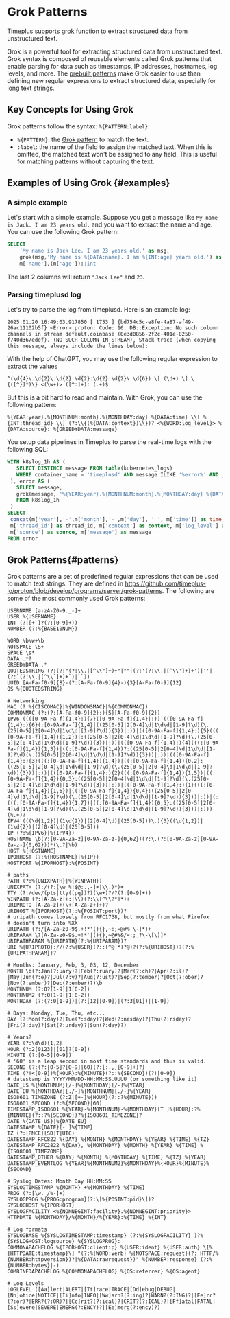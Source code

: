 # Grok Patterns

Timeplus supports [grok](/functions_for_text#grok) function to extract structured data from unstructured text.

Grok is a powerful tool for extracting structured data from unstructured text. Grok syntax is composed of reusable elements called Grok patterns that enable parsing for data such as timestamps, IP addresses, hostnames, log levels, and more. The [prebuilt patterns](#patterns) make Grok easier to use than defining new regular expressions to extract structured data, especially for long text strings.

## Key Concepts for Using Grok
Grok patterns follow the syntax: `%{PATTERN:label}`:
* `%{PATTERN}`: the [Grok pattern](#patterns) to match the text.
* `:label`: the name of the field to assign the matched text. When this is omitted, the matched text won't be assigned to any field. This is useful for matching patterns without capturing the text.

## Examples of Using Grok {#examples}

### A simple example
Let's start with a simple example. Suppose you get a message like `My name is Jack. I am 23 years old.` and you want to extract the name and age. You can use the following Grok pattern:
```sql
SELECT
    'My name is Jack Lee. I am 23 years old.' as msg,
    grok(msg,'My name is %{DATA:name}. I am %{INT:age} years old.') as m,
    m['name'],(m['age'])::int
```
The last 2 columns will return `"Jack Lee"` and `23`.

### Parsing timeplusd log

Let's try to parse the log from timeplusd. Here is an example log:
```
2025.01.20 16:49:03.917850 [ 1753 ] {bd754c5c-e8fe-4a87-af49-26ac11102b5f} <Error> proton: Code: 16. DB::Exception: No such column channels in stream default.coinbase (0e3d0856-2f2c-401e-8250-f740d367edef). (NO_SUCH_COLUMN_IN_STREAM), Stack trace (when copying this message, always include the lines below):
```

With the help of ChatGPT, you may use the following regular expression to extract the values
```
^(\d{4}\.\d{2}\.\d{2} \d{2}:\d{2}:\d{2}\.\d{6}) \[ (\d+) \] \{([^}]*)\} <(\w+)> ([^:]+): (.+)$
```
But this is a bit hard to read and maintain. With Grok, you can use the following pattern:
```
%{YEAR:year}.%{MONTHNUM:month}.%{MONTHDAY:day} %{DATA:time} \\[ %{INT:thread_id} \\] (?:\\{(%{DATA:context})\\})? <%{WORD:log_level}> %{DATA:source}: %{GREEDYDATA:message}
```

You setup data pipelines in Timeplus to parse the real-time logs with the following SQL:
```sql
WITH k8slog_1h AS (
   SELECT DISTINCT message FROM table(kubernetes_logs)
   WHERE container_name = 'timeplusd' AND message ILIKE '%error%' AND _tp_time > now() - 2h
 ), error AS (
   SELECT message,
   grok(message, '%{YEAR:year}.%{MONTHNUM:month}.%{MONTHDAY:day} %{DATA:time} \\[ %{INT:thread_id} \\] (?:\\{(%{DATA:context})\\})? <%{WORD:log_level}> %{DATA:source}: %{GREEDYDATA:message}') AS m
   FROM k8slog_1h
 )
SELECT
 concat(m['year'],'-',m['month'],'-',m['day'], ' ', m['time']) as time,
 m['thread_id'] as thread_id, m['context'] as context, m['log_level'] as log_level,
 m['source'] as source, m['message'] as message
FROM error
```

## Grok Patterns{#patterns}

Grok patterns are a set of predefined regular expressions that can be used to match text strings. They are defined in https://github.com/timeplus-io/proton/blob/develop/programs/server/grok-patterns. The following are some of the most commonly used Grok patterns:

```
USERNAME [a-zA-Z0-9._-]+
USER %{USERNAME}
INT (?:[+-]?(?:[0-9]+))
NUMBER (?:%{BASE10NUM})

WORD \b\w+\b
NOTSPACE \S+
SPACE \s*
DATA .*?
GREEDYDATA .*
QUOTEDSTRING (?:(?:"(?:\\.|[^\\"]+)+"|""|(?:'(?:\\.|[^\\']+)+')|''|(?:`(?:\\.|[^\\`]+)+`)|``))
UUID [A-Fa-f0-9]{8}-(?:[A-Fa-f0-9]{4}-){3}[A-Fa-f0-9]{12}
QS %{QUOTEDSTRING}

# Networking
MAC (?:%{CISCOMAC}|%{WINDOWSMAC}|%{COMMONMAC})
COMMONMAC (?:(?:[A-Fa-f0-9]{2}:){5}[A-Fa-f0-9]{2})
IPV6 ((([0-9A-Fa-f]{1,4}:){7}([0-9A-Fa-f]{1,4}|:))|(([0-9A-Fa-f]{1,4}:){6}(:[0-9A-Fa-f]{1,4}|((25[0-5]|2[0-4]\d|1\d\d|[1-9]?\d)(\.(25[0-5]|2[0-4]\d|1\d\d|[1-9]?\d)){3})|:))|(([0-9A-Fa-f]{1,4}:){5}(((:[0-9A-Fa-f]{1,4}){1,2})|:((25[0-5]|2[0-4]\d|1\d\d|[1-9]?\d)(\.(25[0-5]|2[0-4]\d|1\d\d|[1-9]?\d)){3})|:))|(([0-9A-Fa-f]{1,4}:){4}(((:[0-9A-Fa-f]{1,4}){1,3})|((:[0-9A-Fa-f]{1,4})?:((25[0-5]|2[0-4]\d|1\d\d|[1-9]?\d)(\.(25[0-5]|2[0-4]\d|1\d\d|[1-9]?\d)){3}))|:))|(([0-9A-Fa-f]{1,4}:){3}(((:[0-9A-Fa-f]{1,4}){1,4})|((:[0-9A-Fa-f]{1,4}){0,2}:((25[0-5]|2[0-4]\d|1\d\d|[1-9]?\d)(\.(25[0-5]|2[0-4]\d|1\d\d|[1-9]?\d)){3}))|:))|(([0-9A-Fa-f]{1,4}:){2}(((:[0-9A-Fa-f]{1,4}){1,5})|((:[0-9A-Fa-f]{1,4}){0,3}:((25[0-5]|2[0-4]\d|1\d\d|[1-9]?\d)(\.(25[0-5]|2[0-4]\d|1\d\d|[1-9]?\d)){3}))|:))|(([0-9A-Fa-f]{1,4}:){1}(((:[0-9A-Fa-f]{1,4}){1,6})|((:[0-9A-Fa-f]{1,4}){0,4}:((25[0-5]|2[0-4]\d|1\d\d|[1-9]?\d)(\.(25[0-5]|2[0-4]\d|1\d\d|[1-9]?\d)){3}))|:))|(:(((:[0-9A-Fa-f]{1,4}){1,7})|((:[0-9A-Fa-f]{1,4}){0,5}:((25[0-5]|2[0-4]\d|1\d\d|[1-9]?\d)(\.(25[0-5]|2[0-4]\d|1\d\d|[1-9]?\d)){3}))|:)))(%.+)?
IPV4 (((\d{1,2})|(1\d{2})|(2[0-4]\d)|(25[0-5]))\.){3}((\d{1,2})|(1\d{2})|(2[0-4]\d)|(25[0-5]))
IP (?:%{IPV6}|%{IPV4})
HOSTNAME \b(?:[0-9A-Za-z][0-9A-Za-z-]{0,62})(?:\.(?:[0-9A-Za-z][0-9A-Za-z-]{0,62}))*(\.?|\b)
HOST %{HOSTNAME}
IPORHOST (?:%{HOSTNAME}|%{IP})
HOSTPORT %{IPORHOST}:%{POSINT}

# paths
PATH (?:%{UNIXPATH}|%{WINPATH})
UNIXPATH (?:/(?:[\w_%!$@:.,-]+|\\.)*)+
TTY (?:/dev/(pts|tty([pq])?)(\w+)?/?(?:[0-9]+))
WINPATH (?:[A-Za-z]+:|\\)(?:\\[^\\?*]*)+
URIPROTO [A-Za-z]+(\+[A-Za-z+]+)?
URIHOST %{IPORHOST}(?::%{POSINT:port})?
# uripath comes loosely from RFC1738, but mostly from what Firefox
# doesn't turn into %XX
URIPATH (?:/[A-Za-z0-9$.+!*'(){},~:;=@#%_\-]*)+
URIPARAM \?[A-Za-z0-9$.+!*'|(){},~@#%&/=:;_?\-\[\]]*
URIPATHPARAM %{URIPATH}(?:%{URIPARAM})?
URI %{URIPROTO}://(?:%{USER}(?::[^@]*)?@)?(?:%{URIHOST})?(?:%{URIPATHPARAM})?

# Months: January, Feb, 3, 03, 12, December
MONTH \b(?:Jan(?:uary)?|Feb(?:ruary)?|Mar(?:ch)?|Apr(?:il)?|May|Jun(?:e)?|Jul(?:y)?|Aug(?:ust)?|Sep(?:tember)?|Oct(?:ober)?|Nov(?:ember)?|Dec(?:ember)?)\b
MONTHNUM (?:0?[1-9]|1[0-2])
MONTHNUM2 (?:0[1-9]|1[0-2])
MONTHDAY (?:(?:0[1-9])|(?:[12][0-9])|(?:3[01])|[1-9])

# Days: Monday, Tue, Thu, etc...
DAY (?:Mon(?:day)?|Tue(?:sday)?|Wed(?:nesday)?|Thu(?:rsday)?|Fri(?:day)?|Sat(?:urday)?|Sun(?:day)?)

# Years?
YEAR (?:\d\d){1,2}
HOUR (?:2[0123]|[01]?[0-9])
MINUTE (?:[0-5][0-9])
# '60' is a leap second in most time standards and thus is valid.
SECOND (?:(?:[0-5]?[0-9]|60)(?:[:.,][0-9]+)?)
TIME (?!<[0-9])%{HOUR}:%{MINUTE}(?::%{SECOND})(?![0-9])
# datestamp is YYYY/MM/DD-HH:MM:SS.UUUU (or something like it)
DATE_US %{MONTHNUM}[/-]%{MONTHDAY}[/-]%{YEAR}
DATE_EU %{MONTHDAY}[./-]%{MONTHNUM}[./-]%{YEAR}
ISO8601_TIMEZONE (?:Z|[+-]%{HOUR}(?::?%{MINUTE}))
ISO8601_SECOND (?:%{SECOND}|60)
TIMESTAMP_ISO8601 %{YEAR}-%{MONTHNUM}-%{MONTHDAY}[T ]%{HOUR}:?%{MINUTE}(?::?%{SECOND})?%{ISO8601_TIMEZONE}?
DATE %{DATE_US}|%{DATE_EU}
DATESTAMP %{DATE}[- ]%{TIME}
TZ (?:[PMCE][SD]T|UTC)
DATESTAMP_RFC822 %{DAY} %{MONTH} %{MONTHDAY} %{YEAR} %{TIME} %{TZ}
DATESTAMP_RFC2822 %{DAY}, %{MONTHDAY} %{MONTH} %{YEAR} %{TIME} %{ISO8601_TIMEZONE}
DATESTAMP_OTHER %{DAY} %{MONTH} %{MONTHDAY} %{TIME} %{TZ} %{YEAR}
DATESTAMP_EVENTLOG %{YEAR}%{MONTHNUM2}%{MONTHDAY}%{HOUR}%{MINUTE}%{SECOND}

# Syslog Dates: Month Day HH:MM:SS
SYSLOGTIMESTAMP %{MONTH} +%{MONTHDAY} %{TIME}
PROG (?:[\w._/%-]+)
SYSLOGPROG %{PROG:program}(?:\[%{POSINT:pid}\])?
SYSLOGHOST %{IPORHOST}
SYSLOGFACILITY <%{NONNEGINT:facility}.%{NONNEGINT:priority}>
HTTPDATE %{MONTHDAY}/%{MONTH}/%{YEAR}:%{TIME} %{INT}

# Log formats
SYSLOGBASE %{SYSLOGTIMESTAMP:timestamp} (?:%{SYSLOGFACILITY} )?%{SYSLOGHOST:logsource} %{SYSLOGPROG}:
COMMONAPACHELOG %{IPORHOST:clientip} %{USER:ident} %{USER:auth} \[%{HTTPDATE:timestamp}\] "(?:%{WORD:verb} %{NOTSPACE:request}(?: HTTP/%{NUMBER:httpversion})?|%{DATA:rawrequest})" %{NUMBER:response} (?:%{NUMBER:bytes}|-)
COMBINEDAPACHELOG %{COMMONAPACHELOG} %{QS:referrer} %{QS:agent}

# Log Levels
LOGLEVEL ([Aa]lert|ALERT|[Tt]race|TRACE|[Dd]ebug|DEBUG|[Nn]otice|NOTICE|[Ii]nfo|INFO|[Ww]arn?(?:ing)?|WARN?(?:ING)?|[Ee]rr?(?:or)?|ERR?(?:OR)?|[Cc]rit?(?:ical)?|CRIT?(?:ICAL)?|[Ff]atal|FATAL|[Ss]evere|SEVERE|EMERG(?:ENCY)?|[Ee]merg(?:ency)?)
```
